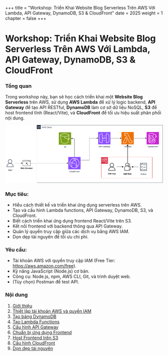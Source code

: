 +++
title = "Workshop: Triển Khai Website Blog Serverless Trên AWS Với Lambda, API Gateway, DynamoDB, S3 & CloudFront"
date = 2025
weight = 1
chapter = false
+++

# Workshop: Triển Khai Website Blog Serverless Trên AWS Với Lambda, API Gateway, DynamoDB, S3 & CloudFront

### Tổng quan

Trong workshop này, bạn sẽ học cách triển khai một **Website Blog Serverless** trên AWS, sử dụng **AWS Lambda** để xử lý logic backend, **API Gateway** để tạo API RESTful, **DynamoDB** làm cơ sở dữ liệu NoSQL, **S3** để host frontend tĩnh (React/Vite), và **CloudFront** để tối ưu hiệu suất phân phối nội dung.

![Workshop Architecture](/static/images/workshop_architecture.png)

### Mục tiêu:

- Hiểu cách thiết kế và triển khai ứng dụng serverless trên AWS.
- Tạo và cấu hình Lambda functions, API Gateway, DynamoDB, S3, và CloudFront.
- Biết cách triển khai ứng dụng frontend React/Vite trên S3.
- Kết nối frontend với backend thông qua API Gateway.
- Quản lý quyền truy cập giữa các dịch vụ bằng AWS IAM.
- Dọn dẹp tài nguyên để tối ưu chi phí.

### Yêu cầu:

- Tài khoản AWS với quyền truy cập IAM (Free Tier: https://aws.amazon.com/free).
- Kỹ năng JavaScript (Node.js) cơ bản.
- Công cụ: Node.js, npm, AWS CLI, Git, và trình duyệt web.
- (Tùy chọn) Postman để test API.

### Nội dung

1. [Giới thiệu](1-Introduction/)
2. [Thiết lập tài khoản AWS và quyền IAM](2-Set-Up-AWS-Account-and-IAM-Permissions/)
3. [Tạo bảng DynamoDB](3-Create-DynamoDB-Table/)
4. [Tạo Lambda Functions](4-Create-Lambda-Functions/)
5. [Cấu hình API Gateway](5-Configure-API-Gateway/)
6. [Chuẩn bị ứng dụng Frontend](6-Prepare-Frontend-Application/)
7. [Host Frontend trên S3](7-Host-Frontend-on-S3/)
8. [Cấu hình CloudFront](8-Configure-CloudFront/)
9. [Dọn dẹp tài nguyên](9-Clean-Up-Resources/)

